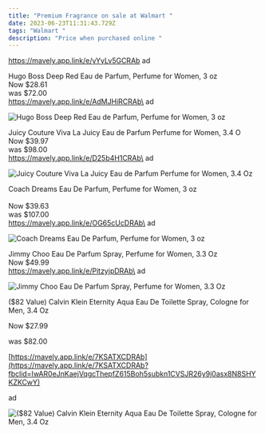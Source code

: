 ```yaml
---
title: "Premium Fragrance on sale at Walmart "
date: 2023-06-23T11:31:43.729Z
tags: "Walmart "
description: "Price when purchased online "
---
```

https://mavely.app.link/e/yYyLv5GCRAb ad 

Hugo Boss Deep Red Eau de Parfum, Perfume for Women, 3 oz\
Now $28.61\
was $72.00\
https://mavely.app.link/e/AdMJHiRCRAb\
ad

![Hugo Boss Deep Red Eau de Parfum, Perfume for Women, 3 oz](https://i5.walmartimages.com/asr/85e91c42-07c1-47af-b5c1-36ade1649c2f.8d249a7bdf6178f1df8a0a511107bf36.jpeg?odnHeight=612&odnWidth=612&odnBg=FFFFFF)

Juicy Couture Viva La Juicy Eau de Parfum Perfume for Women, 3.4 O\
Now $39.97\
was $98.00\
https://mavely.app.link/e/D25b4H1CRAb\
ad

![Juicy Couture Viva La Juicy Eau de Parfum Perfume for Women, 3.4 Oz](https://i5.walmartimages.com/asr/18a9989e-7bd9-4fbc-8dc3-651ee1da1ffd.449cc86a31581b5ed6faa4a65481361e.jpeg?odnHeight=2000&odnWidth=2000&odnBg=FFFFFF)

Coach Dreams Eau De Parfum, Perfume for Women, 3 oz\
\
Now $39.63\
was $107.00\
https://mavely.app.link/e/OG65cUcDRAb\
ad

![Coach Dreams Eau De Parfum, Perfume for Women, 3 oz](https://i5.walmartimages.com/asr/9e2fdd73-cf27-4695-a108-3ffca0427aaa_1.1cb24183d20eb18408b2b53b5f343a11.jpeg?odnHeight=612&odnWidth=612&odnBg=FFFFFF)

<!--StartFragment-->

Jimmy Choo Eau De Parfum Spray, Perfume for Women, 3.3 Oz\
Now $49.99\
https://mavely.app.link/e/PitzyjpDRAb\
ad

![Jimmy Choo Eau De Parfum Spray, Perfume for Women, 3.3 Oz](https://i5.walmartimages.com/asr/287d9df1-7cea-4c57-ab2a-f7e5a905c709.7e9f48fcf9602dcf5f5fbd660cfc59fb.jpeg?odnHeight=612&odnWidth=612&odnBg=FFFFFF)

($82 Value) Calvin Klein Eternity Aqua Eau De Toilette Spray, Cologne for Men, 3.4 Oz

Now $27.99

was $82.00

[https://mavely.app.link/e/7KSATXCDRAb](https://mavely.app.link/e/7KSATXCDRAb?fbclid=IwAR0eJnKaejVqgcThepfZ615Boh5subkn1CVSJR26y9j0asx8N8SHYKZKCwY)

ad

![($82 Value) Calvin Klein Eternity Aqua Eau De Toilette Spray, Cologne for Men, 3.4 Oz](https://i5.walmartimages.com/asr/80697a16-6f98-444e-82ea-2e3133b28011_1.cebecbd9196c02fd36d4179a8e18a011.jpeg?odnHeight=612&odnWidth=612&odnBg=FFFFFF)

<!--EndFragment-->
